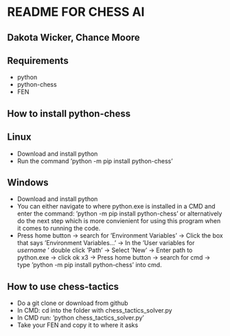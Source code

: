 ﻿# README FOR CHESS AI

## Dakota Wicker, Chance Moore

## Requirements

- python
- python-chess
- FEN

## How to install python-chess
## Linux

- Download and install python
- Run the command ’python -m pip install python-chess’

## Windows

- Download and install python
- You can either navigate to where python.exe is installed in a CMD and enter the command: ’python -m pip install
    python-chess’ or alternatively do the next step which is more convienient for using this program when it comes to
    running the code.
- Press home button → search for ’Environment Variables’
    → Click the box that says ’Environment Variables...’
    → In the ’User variables for *username* ’ double click ’Path’
    → Select ’New’ → Enter path to python.exe → click ok x3
    → Press home button → search for cmd → type ’python -m pip install python-chess’ into cmd.

## How to use chess-tactics

- Do a git clone or download from github
- In CMD: cd into the folder with chess_tactics_solver.py
- In CMD run: ’python chess_tactics_solver.py’
- Take your FEN and copy it to where it asks